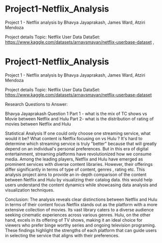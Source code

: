 # Project1-Netflix_Analysis
Project 1 - Netflix analysis by Bhavya Jayaprakash, James Ward, Atziri Mendoza

Project details
Topic: Netflix User Data
DataSet:
https://www.kaggle.com/datasets/arnavsmayan/netflix-userbase-dataset ,

# Project1-Netflix_Analysis
Project 1 - Netflix analysis by Bhavya Jayaprakash, James Ward, Atziri Mendoza

Project details
Topic: Netflix User Data
DataSet:
https://www.kaggle.com/datasets/arnavsmayan/netflix-userbase-dataset 

Research Questions to Answer:

Bhavya Jayaprakash 
Question 1 
Part 1 - what is the mix of TC shows vs Movie between Netflix and Hulu
Part 2- what is the distribution of rating of movies between Netflix and Hulu

Statistical Analysis
If one could only choose one streaming service, what would it be? What content is Netflix focusing on vs Hulu ? It's hard to determine which streaming service is truly "better" because that will greatly depend on an individual's personal preferences. But in this era of digital entertainment, streaming platforms have revolutionized how we consume media. Among the leading players, Netflix and Hulu have emerged as prominent services with diverse content libraries. However, their offerings differ significantly in terms of type of content, genres , rating etc. This analysis project aims to provide an in-depth comparison of the content between Netflix and Hulu by visualizing their catalog data. this would help users understand the content dynamics while showcasing data analysis and visualization techniques.

Conclusion:
The analysis reveals clear distinctions between Netflix and Hulu in terms of their content focus
Netflix stands out as the platform with a more extensive collection of movies. Its vast library caters to a diverse audience seeking cinematic experiences across various genres.
Hulu, on the other hand, excels in its offering of TV shows, making it an ideal choice for viewers who prefer binge worthy series and ongoing television programing.
These findings highlight the strengths of each platform that can guide users in selecting the service that aligns with their preferences.




